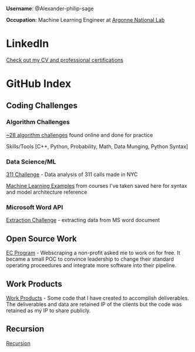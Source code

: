 **Username**: @Alexander-philip-sage

**Occupation**: Machine Learning Engineer at [Argonne National Lab](https://www.alcf.anl.gov/)

# LinkedIn
[Check out my CV and professional certifications](https://www.linkedin.com/in/alexanderpsage/)

# GitHub Index

## Coding Challenges
### Algorithm Challenges
[~28 algorithm challenges](https://github.com/Alexander-philip-sage/algorithm_challenges) found online and done for practice

Skills/Tools [C++, Python, Probability, Math, Data Munging, Python Syntax]
### Data Science/ML
[311 Challenge](https://github.com/Alexander-philip-sage/311_challenge) - Data analysis of 311 calls made in NYC

[Machine Learning Examples](https://github.com/Alexander-philip-sage/machine_learning_examples) from courses I've taken saved here for syntax and model architecture reference
### Microsoft Word API
[Extraction Challenge](https://github.com/Alexander-philip-sage/extraction_challenge) - extracting data from MS word document

## Open Source Work
[EC Program](https://github.com/Alexander-philip-sage/ecprogram) - Webscraping a non-profit asked me to work on for free. It became a small POC to convince leadership to change their standard operating proceedures and integrate more software into their pipeline.

## Work Products
[Work Products](https://github.com/Alexander-philip-sage/work_products) - Some code that I have created to accomplish deliverables. The deliverables and data are retained IP of the clients but the code was retained as my IP to share publicly.  

## Recursion
[Recursion](https://github.com/Alexander-philip-sage/Alexander-philip-sage)
